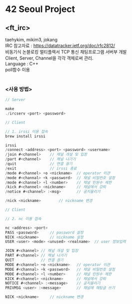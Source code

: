# 42 Seoul Project
## <ft_irc>

taehykim, mikim3, jokang <br>
IRC 참고자료 : https://datatracker.ietf.org/doc/rfc2812/ <br>
비동기식 논블로킹 멀티플렉서 TCP 통신 채팅프로그램 서버부 개발<br>
Client, Server, Channel을 각각 객체로써 관리. <br>
Language : C++ <br>
poll함수 이용 <br>
<br>

### <사용 방법>
```c
// Server

make
./ircserv <port> <password>
```

```c
// Client

// 1. irssi 이용 접속
brew install irssi

irssi
/connect <address> <port> <password> <username>
/join #<channel>	// 채널 개설 및 입장
/part #<channel>	// 채널 나가기
/quit				// 연결 끊기
/exit				// irssi 종료
/mode #<channel> +o <nickname>	// operator 이관
/mode #<channal> +k <password>	// 채널 비밀번호 설정
/mode #<channel> +l <number>	// 채널 인원수 제한
/kick #<channel> <nickname>		// 채널에서 강퇴
/notice #<channel> :<msg>		// 공지올리기

/nick <nickname>		// nickname 변경
```

```c
// Client

// 2. nc 이용 접속

nc <address> <port>
PASS <password>		// password 설정
NICK <nickname>		// nickname 설정
USER <user> <mode> <unused> <realname>	// user 정보입력

JOIN #<channel>	// 채널 개설 및 입장
PART #<channel>	// 채널 나가기
QUIT			// 연결 끊기
MODE #<channel> +o <nickname>	// operator 이관
MODE #<channal> +k <password>	// 채널 비밀번호 설정
MODE #<channel> +l <number>		// 채널 인원수 제한
KICK #<channel> <nickname>		// 채널에서 강퇴
NOTICE #<channel> :<message>	// 공지올리기
PRIVMSG <user> :<message>		// 채널에 채팅글 쓰기

NICK <nickname>		// nickname 변경
```
